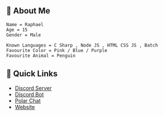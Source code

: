 ## 👋 About Me
```fix
Name = Raphael
Age = 15
Gender = Male

Known Languages = C Sharp , Node JS , HTML CSS JS , Batch
Favourite Color = Pink / Blue / Purple
Favourite Animal = Penguin
```

## 🌠 Quick Links
* [Discord Server](https://dsc.gg/polar69)
* [Discord Bot](https://dsc.gg/rumpy)
* [Polar Chat](https://polar-chatty.polar-69.repl.co/)
* [Website](https://polar-69.github.io/Website/)
